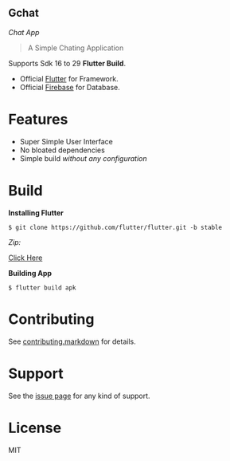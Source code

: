 ## Gchat
*Chat App*


> A Simple  Chating Application

 Supports Sdk 16 to 29 **Flutter Build**. 


- Official [Flutter][1]  for Framework.
- Official [Firebase][2] for Database.




# Features

- Super Simple User Interface
- No bloated dependencies
- Simple build *without any configuration*

# Build

**Installing Flutter**

```shell
$ git clone https://github.com/flutter/flutter.git -b stable
```





*Zip:*

[Click Here][4]


**Building App**

```shell
$ flutter build apk

```



# Contributing

See [contributing.markdown][5] for details.

# Support

See  the [issue page][6]  for any kind of support.

# License

MIT 

[1]: https://github.com/flutter/flutter
[2]: https://firebase.google.com
[4]:https://storage.googleapis.com/flutter_infra/releases/stable/windows/flutter_windows_1.22.2-stable.zip
[5]: https://github.com/xidhu/Gchat-app/blob/master/CONTRIBUTING.md
[6]: https://github.com/xidhu/Gchat-app/issues

